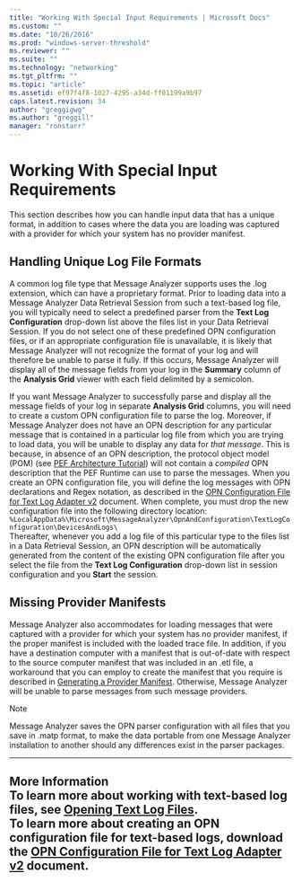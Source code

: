 ```yaml
---
title: "Working With Special Input Requirements | Microsoft Docs"
ms.custom: ""
ms.date: "10/26/2016"
ms.prod: "windows-server-threshold"
ms.reviewer: ""
ms.suite: ""
ms.technology: "networking"
ms.tgt_pltfrm: ""
ms.topic: "article"
ms.assetid: ef97f4f8-1027-4295-a34d-ff01199a9b97
caps.latest.revision: 34
author: "greggigwg"
ms.author: "greggill"
manager: "ronstarr"
---
```

# Working With Special Input Requirements
This section describes how you can handle input data that has a unique format, in addition to cases where the data you are loading was captured with a provider for which your system has no provider manifest.  
  
## Handling Unique Log File Formats  
 A common log file type that Message Analyzer supports uses the .log extension, which can have a proprietary format. Prior to loading data into a Message Analyzer Data Retrieval Session from such a text-based log file, you will typically need to select a predefined parser from the **Text Log Configuration** drop-down list above the files list in your Data Retrieval Session. If you do not select one of these predefined OPN configuration files, or if an appropriate configuration file is unavailable, it is likely that Message Analyzer will not recognize the format of your log and will therefore be unable to parse it fully. If this occurs, Message Analyzer will display all of the message fields from your log in the **Summary** column of the **Analysis Grid** viewer with each field delimited by a semicolon.  
  
 If you want Message Analyzer to successfully parse and display all the message fields of your log in separate **Analysis Grid** columns, you will need to create a custom OPN configuration file to parse the log. Moreover, if Message Analyzer does not have an OPN description for any particular message that is contained in a particular log file from which you are trying to load data, you will be unable to display any data for *that message*. This is because, in absence of an OPN description, the protocol object model (POM) (see [PEF Architecture Tutorial](pef-architecture-tutorial.md)) will not contain a *compiled* OPN description that the PEF Runtime can use to parse the messages. When you create an OPN configuration file, you will define the log messages with OPN declarations and Regex notation, as described in the [OPN Configuration File for Text Log Adapter v2](http://download.microsoft.com/download/C/D/E/CDED67DB-2C74-4FE4-B184-123CEE0E273F/OPN%20Configuration%20Guide%20for%20Text%20Log%20Adapter%20V2.docx) document. When complete, you must drop the new configuration file into the following directory location:   
`%LocalAppData%\Microsoft\MessageAnalyzer\OpnAndConfiguration\TextLogConfiguration\DevicesAndLogs\`  
Thereafter, whenever you add a log file of this particular type to the files list in a Data Retrieval Session, an OPN description will be automatically generated from the content of the existing OPN configuration file after you select the file from the **Text Log Configuration** drop-down list in session configuration and you **Start** the session.  
  
## Missing Provider Manifests  
 Message Analyzer also accommodates for loading messages that were captured with a provider for which your system has no provider manifest, if the proper manifest is included with the loaded trace file. In addition, if you have a destination computer with a manifest that is out-of-date with respect to the source computer manifest that was included in an .etl file, a workaround that you can employ to create the manifest that you require is described in [Generating a Provider Manifest](generating-a-provider-manifest.md). Otherwise, Message Analyzer will be unable to parse messages from such message providers.  
  
> [!NOTE]
>  Message Analyzer saves the OPN parser configuration with all files that you save in .matp format, to make the data portable from one Message Analyzer installation to another should any differences exist in the parser packages.  
  
---  
  
 **More Information**   
 **To learn more** about working with text-based log files, see [Opening Text Log Files](opening-text-log-files.md).  
**To learn more** about creating an OPN configuration file for text-based logs, download the [OPN Configuration File for Text Log Adapter v2](http://download.microsoft.com/download/C/D/E/CDED67DB-2C74-4FE4-B184-123CEE0E273F/OPN%20Configuration%20Guide%20for%20Text%20Log%20Adapter%20V2.docx) document.  
---